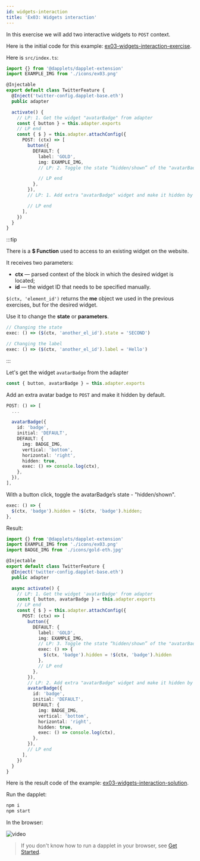 ```yaml
---
id: widgets-interaction
title: 'Ex03: Widgets interaction'
---
```


In this exercise we will add two interactive widgets to `POST` context.

Here is the initial code for this example: [ex03-widgets-interaction-exercise](https://github.com/dapplets/dapplet-template/tree/ex03-widgets-interaction-exercise).

Here is `src/index.ts`:

```ts
import {} from '@dapplets/dapplet-extension'
import EXAMPLE_IMG from './icons/ex03.png'

@Injectable
export default class TwitterFeature {
  @Inject('twitter-config.dapplet-base.eth')
  public adapter

  activate() {
    // LP: 1. Get the widget "avatarBadge" from adapter
    const { button } = this.adapter.exports
    // LP end
    const { $ } = this.adapter.attachConfig({
      POST: (ctx) => [
        button({
          DEFAULT: {
            label: 'GOLD',
            img: EXAMPLE_IMG,
            // LP: 2. Toggle the state “hidden/shown” of the "avatarBadge" widget on button click

            // LP end
          },
        }),
        // LP: 1. Add extra "avatarBadge" widget and make it hidden by default

        // LP end
      ],
    })
  }
}
```

:::tip

There is a **$ Function** used to access to an existing widget on the website.

It receives two parameters:

- **ctx** — parsed context of the block in which the desired widget is located;
- **id** — the widget ID that needs to be specified manually.

`$(ctx, 'element_id')` returns the **me** object we used in the previous exercises, but for the desired widget.

Use it to change the **state** or **parameters**.

```ts
// Changing the state
exec: () => ($(ctx, 'another_el_id').state = 'SECOND')

// Changing the label
exec: () => ($(ctx, 'another_el_id').label = 'Hello')
```

:::

Let's get the widget `avatarBadge` from the adapter

```ts
const { button, avatarBadge } = this.adapter.exports
```

Add an extra avatar badge to `POST` and make it hidden by default.

```ts
POST: () => [
  ...

  avatarBadge({
    id: 'badge',
    initial: 'DEFAULT',
    DEFAULT: {
      img: BADGE_IMG,
      vertical: 'bottom',
      horizontal: 'right',
      hidden: true,
      exec: () => console.log(ctx),
    },
  }),
],
```

With a button click, toggle the avatarBadge’s state - "hidden/shown".

```ts
exec: () => {
  $(ctx, 'badge').hidden = !$(ctx, 'badge').hidden;
},
```

Result:

```ts
import {} from '@dapplets/dapplet-extension'
import EXAMPLE_IMG from './icons/ex03.png'
import BADGE_IMG from './icons/gold-eth.jpg'

@Injectable
export default class TwitterFeature {
  @Inject('twitter-config.dapplet-base.eth')
  public adapter

  async activate() {
    // LP: 1. Get the widget 'avatarBadge' from adapter
    const { button, avatarBadge } = this.adapter.exports
    // LP end
    const { $ } = this.adapter.attachConfig({
      POST: (ctx) => [
        button({
          DEFAULT: {
            label: 'GOLD',
            img: EXAMPLE_IMG,
            // LP: 3. Toggle the state “hidden/shown” of the "avatarBadge" widget on button click
            exec: () => {
              $(ctx, 'badge').hidden = !$(ctx, 'badge').hidden
            },
            // LP end
          },
        }),
        // LP: 2. Add extra "avatarBadge" widget and make it hidden by default
        avatarBadge({
          id: 'badge',
          initial: 'DEFAULT',
          DEFAULT: {
            img: BADGE_IMG,
            vertical: 'bottom',
            horizontal: 'right',
            hidden: true,
            exec: () => console.log(ctx),
          },
        }),
        // LP end
      ],
    })
  }
}
```

Here is the result code of the example: [ex03-widgets-interaction-solution](https://github.com/dapplets/dapplet-template/tree/ex03-widgets-interaction-solution).

Run the dapplet:

```bash
npm i
npm start
```

In the browser:

![video](/video/ex_3.gif)

> If you don't know how to run a dapplet in your browser, see [Get Started](/docs/get-started#11-connect-the-development-server-to-dapplet-extension).
